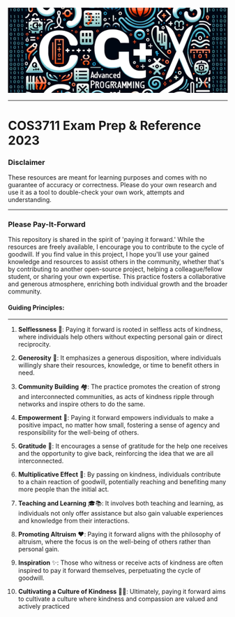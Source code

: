 ![img.png](img.png)

---
# COS3711 Exam Prep & Reference 2023

### Disclaimer

These resources are meant for learning purposes and comes with no guarantee of accuracy or correctness. Please do your own research and use it as a tool to double-check your own work, attempts and understanding.

---

### Please Pay-It-Forward

This repository is shared in the spirit of 'paying it forward.' While the resources are freely available, I encourage you to contribute to the cycle of goodwill. If you find value in this project, I hope you'll use your gained knowledge and resources to assist others in the community, whether that's by contributing to another open-source project, helping a colleague/fellow student, or sharing your own expertise. This practice fosters a collaborative and generous atmosphere, enriching both individual growth and the broader community.

#### Guiding Principles:

---
1. **Selflessness** 🤲: Paying it forward is rooted in selfless acts of kindness, where individuals help others without expecting personal gain or direct reciprocity.

2. **Generosity** 💖: It emphasizes a generous disposition, where individuals willingly share their resources, knowledge, or time to benefit others in need.

3. **Community Building** 🏘️: The practice promotes the creation of strong and interconnected communities, as acts of kindness ripple through networks and inspire others to do the same.

4. **Empowerment** 💪: Paying it forward empowers individuals to make a positive impact, no matter how small, fostering a sense of agency and responsibility for the well-being of others.

5. **Gratitude** 🙏: It encourages a sense of gratitude for the help one receives and the opportunity to give back, reinforcing the idea that we are all interconnected.

6. **Multiplicative Effect** 🔗: By passing on kindness, individuals contribute to a chain reaction of goodwill, potentially reaching and benefiting many more people than the initial act.

7. **Teaching and Learning** 🎓📚: It involves both teaching and learning, as individuals not only offer assistance but also gain valuable experiences and knowledge from their interactions.

8. **Promoting Altruism** ❤️: Paying it forward aligns with the philosophy of altruism, where the focus is on the well-being of others rather than personal gain.

9. **Inspiration** ✨: Those who witness or receive acts of kindness are often inspired to pay it forward themselves, perpetuating the cycle of goodwill.

10. **Cultivating a Culture of Kindness** 🌱😊: Ultimately, paying it forward aims to cultivate a culture where kindness and compassion are valued and actively practiced
